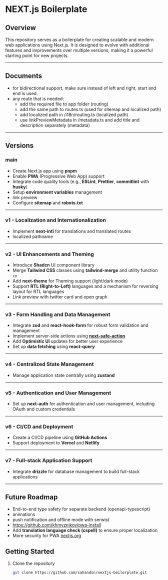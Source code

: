 # NEXT.js Boilerplate

## Overview

This repository serves as a boilerplate for creating scalable and modern web applications using Next.js. It is designed to evolve with additional features and improvements over multiple versions, making it a powerful starting point for new projects.

---

## Documents

- for bidirectional support, make sure instead of left and right, start and end is used.
- any route that is needed:
  - add the required file to app folder (routing)
  - add the same path to routes.ts (used for sitemap and localized path)
  - add localized path in /i18n/routing.ts (localized path)
  - use linkPreviewMetadata in /metadata.ts and add title and description separately (metadata)

---

## Versions

### main

- Create Next.js app using **pnpm**
- Enable **PWA** (Progressive Web App) support
- Integrate code quality tools (e.g., **ESLint**, **Prettier**, **commitlint** with **husky**)
- Setup **environment variables** management
- link preview
- Configure **sitemap** and **robots.txt**

---

### v1 - Localization and Internationalization

- Implement **next-intl** for translations and translated routes
- localized pathname

---

### v2 - UI Enhancements and Theming

- Introduce **Shadcn** UI component library
- Merge **Tailwind CSS** classes using **tailwind-merge** and utility function `cn`
- Add **next-theme** for Theming support (light/dark mode)
- Support **RTL (Right-to-Left)** languages and a mechanism for reversing layout for RTL languages
- Link preview with twitter card and open graph

---

### v3 - Form Handling and Data Management

- Integrate **zod** and **react-hook-form** for robust form validation and management
- Implement server-side actions using [**next-safe-action**](https://next-safe-action.dev/)
- Add **Optimistic UI** updates for better user experience
- Set up **data fetching** using **react-query**

---

### v4 - Centralized State Management

- Manage application state centrally using **zustand**

---

### v5 - Authentication and User Management

- Set up **next-auth** for authentication and user management, including OAuth and custom credentials

---

### v6 - CI/CD and Deployment

- Create a CI/CD pipeline using **GitHub Actions**
- Support deployment to **Vercel** and **Netlify**

---

### v7 - Full-stack Application Support

- Integrate **drizzle** for database management to build full-stack applications

---

## Future Roadmap

- End-to-end type safety for separate backend (openapi-typescript)
- animations
- push notification and offline mode with serwist
- https://github.com/khmyznikov/pwa-install
- Add **translation language check (cspell)** to ensure proper localization
- More security for PWA [nextjs.org](https://nextjs.org/docs/app/building-your-application/configuring/progressive-web-apps#8-securing-your-application)

## Getting Started

1. Clone the repository
   ```bash
   git clone https://github.com/sahandsn/nextjs-boilerplate.git
   ```
